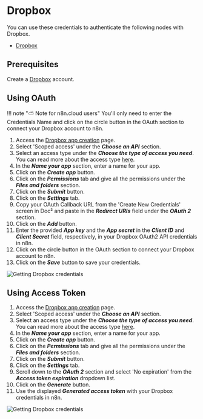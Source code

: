 # Dropbox

You can use these credentials to authenticate the following nodes with Dropbox.
- [Dropbox](/integrations/nodes/n8n-nodes-base.dropbox/)

## Prerequisites

Create a [Dropbox](https://www.dropbox.com/) account.

## Using OAuth

!!! note "⛅️ Note for n8n.cloud users"
    You'll only need to enter the Credentials Name and click on the circle button in the OAuth section to connect your Dropbox account to n8n.


1. Access the [Dropbox app creation](https://www.dropbox.com/developers/apps/create) page.
2. Select 'Scoped access' under the ***Choose an API*** section.
3. Select an access type under the ***Choose the type of access you need***. You can read more about the access type [here](https://www.dropbox.com/developers/reference/developer-guide).
4. In the ***Name your app*** section, enter a name for your app.
5. Click on the ***Create app*** button.
6. Click on the ***Permissions*** tab and give all the permissions under the ***Files and folders*** section.
7. Click on the ***Submit*** button.
8. Click on the ***Settings*** tab.
9. Copy your OAuth Callback URL from the 'Create New Credentials' screen in Doc² and paste in the ***Redirect URIs*** field under the ***OAuth 2*** section.
10. Click on the ***Add*** button.
11. Enter the provided ***App key*** and the ***App secret*** in the ***Client ID*** and ***Client Secret*** field, respectively, in your Dropbox OAuth2 API credentials in n8n.
12. Click on the circle button in the OAuth section to connect your Dropbox account to n8n.
13. Click on the ***Save*** button to save your credentials.

![Getting Dropbox credentials](/_images/integrations/credentials/dropbox/using-oauth.gif)

## Using Access Token

1. Access the [Dropbox app creation](https://www.dropbox.com/developers/apps/create) page.
2. Select 'Scoped access' under the ***Choose an API*** section.
3. Select an access type under the ***Choose the type of access you need***. You can read more about the access type [here](https://www.dropbox.com/developers/reference/developer-guide).
4. In the ***Name your app*** section, enter a name for your app.
5. Click on the ***Create app*** button.
6. Click on the ***Permissions*** tab and give all the permissions under the ***Files and folders*** section.
7. Click on the ***Submit*** button.
8. Click on the ***Settings*** tab.
9. Scroll down to the ***OAuth 2*** section and select 'No expiration' from the ***Access token expiration*** dropdown list.
10. Click on the ***Generate*** button.
11. Use the displayed ***Generated access token*** with your Dropbox credentials in n8n.

![Getting Dropbox credentials](/_images/integrations/credentials/dropbox/using-access-token.gif)
